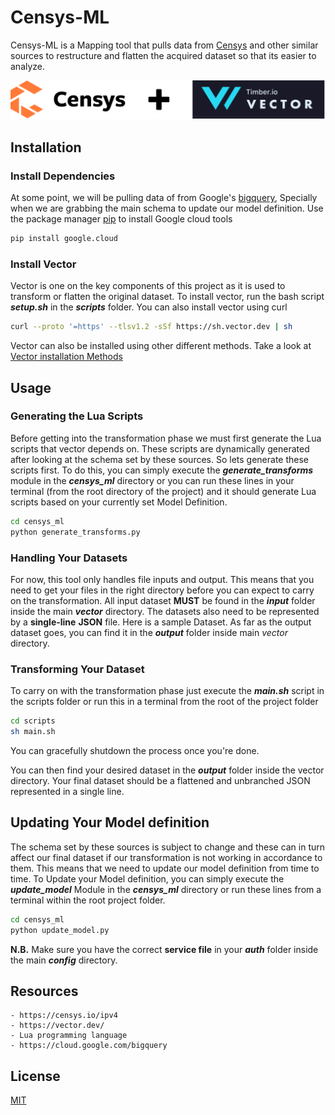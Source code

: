 # Censys-ML

Censys-ML is a Mapping tool that pulls data from [Censys](https://censys.com) and other similar sources to restructure and flatten the acquired dataset so that its easier to analyze.

![alt text](./img.png "Censys-ML Logo")



## Installation

###     Install Dependencies
At some point, we will be pulling data of from Google's [bigquery](https://cloud.google.com/bigquery),  Specially when we are grabbing the main schema to update our model definition. Use the package manager [pip](https://pip.pypa.io/en/stable/) to install Google cloud tools

```bash
pip install google.cloud
```

###     Install Vector

Vector is one on the key components of this project as it is used to transform or flatten the original dataset.
To install vector, run the bash script ***setup.sh*** in the ***scripts*** folder. You can also install vector using curl

```bash
curl --proto '=https' --tlsv1.2 -sSf https://sh.vector.dev | sh
```

Vector can also be installed using other different methods. Take a look at [Vector installation Methods](https://vector.dev/docs/setup/installation/)



## Usage

###         	Generating the Lua Scripts

Before getting into the transformation phase we must first generate the Lua scripts that vector depends on.
These scripts are dynamically generated after looking at the schema set by these sources.
So lets generate these scripts first. To do this, you can simply execute the ***generate_transforms*** module in the ***censys_ml*** directory or you can run these lines in your terminal (from the root directory of the project) and it should generate Lua scripts based on your currently set Model Definition.

 ```bash
cd censys_ml
python generate_transforms.py
 ```

 ###        Handling Your Datasets

For now, this tool only handles file inputs and output. This means that you need to get your files in the right directory before you can expect to carry on the transformation. All input dataset **MUST** be found in the ***input*** folder inside the main ***vector*** directory. The datasets also need to be represented by a **single-line** **JSON** file. Here is a sample Dataset. As far as the output dataset goes, you can find it in the ***output*** folder inside main *vector* directory.

###         Transforming Your Dataset

To carry on with the transformation phase just execute the ***main.sh*** script in the scripts folder
or run this in a terminal from the root of the project folder

 ```bash
cd scripts
sh main.sh
 ```

You can gracefully shutdown the process once you're done.

You can then find your desired dataset in the ***output*** folder inside the vector directory. Your final dataset should be a flattened and unbranched JSON represented in a single line.



## Updating Your Model definition

The schema set by these sources is subject to change and these can in turn affect our final dataset if our
transformation is not working in accordance to them. This means that we need to update our model definition from time to time. To Update your Model definition, you can simply execute the ***update_model*** Module in the ***censys_ml*** directory or run these lines from a terminal within the root project folder.

```bash
cd censys_ml
python update_model.py
```

**N.B.** Make sure you have the correct **service file** in your ***auth*** folder inside the main ***config*** directory.



## Resources

```
- https://censys.io/ipv4
- https://vector.dev/
- Lua programming language
- https://cloud.google.com/bigquery
```



## License

[MIT](https://choosealicense.com/licenses/mit/)